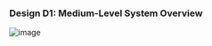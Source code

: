 ### Design D1: Medium-Level System Overview
![image](https://github.com/user-attachments/assets/28a83d37-3a78-49f5-8bdf-7b53b90272ef)
